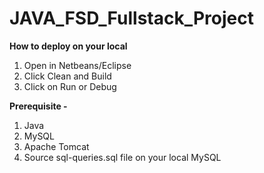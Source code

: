 # JAVA_FSD_Fullstack_Project

**How to deploy on your local**

1) Open in Netbeans/Eclipse
2) Click Clean and Build
3) Click on Run or Debug


**Prerequisite -**

1) Java
2) MySQL
3) Apache Tomcat
4) Source sql-queries.sql file on your local MySQL

